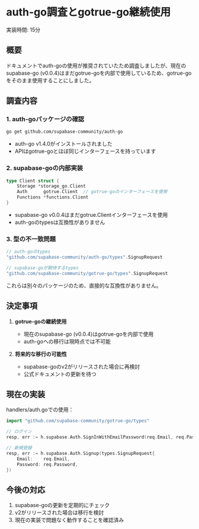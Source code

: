 # auth-go調査とgotrue-go継続使用

実装時間: 15分

## 概要
ドキュメントでauth-goの使用が推奨されていたため調査しましたが、現在のsupabase-go (v0.0.4)はまだgotrue-goを内部で使用しているため、gotrue-goをそのまま使用することにしました。

## 調査内容

### 1. auth-goパッケージの確認
```bash
go get github.com/supabase-community/auth-go
```
- auth-go v1.4.0がインストールされました
- APIはgotrue-goとほぼ同じインターフェースを持っています

### 2. supabase-goの内部実装
```go
type Client struct {
    Storage *storage_go.Client
    Auth      gotrue.Client  // gotrue-goのインターフェースを使用
    Functions *functions.Client
}
```
- supabase-go v0.0.4はまだgotrue.Clientインターフェースを使用
- auth-goのtypesは互換性がありません

### 3. 型の不一致問題
```go
// auth-goのtypes
"github.com/supabase-community/auth-go/types".SignupRequest

// supabase-goが期待するtypes
"github.com/supabase-community/gotrue-go/types".SignupRequest
```
これらは別々のパッケージのため、直接的な互換性がありません。

## 決定事項

1. **gotrue-goの継続使用**
   - 現在のsupabase-go (v0.0.4)はgotrue-goを内部で使用
   - auth-goへの移行は現時点では不可能

2. **将来的な移行の可能性**
   - supabase-goのv2がリリースされた場合に再検討
   - 公式ドキュメントの更新を待つ

## 現在の実装

handlers/auth.goでの使用：
```go
import "github.com/supabase-community/gotrue-go/types"

// ログイン
resp, err := h.supabase.Auth.SignInWithEmailPassword(req.Email, req.Password)

// 新規登録
resp, err := h.supabase.Auth.Signup(types.SignupRequest{
    Email:    req.Email,
    Password: req.Password,
})
```

## 今後の対応

1. supabase-goの更新を定期的にチェック
2. v2がリリースされた場合は移行を検討
3. 現在の実装で問題なく動作することを確認済み